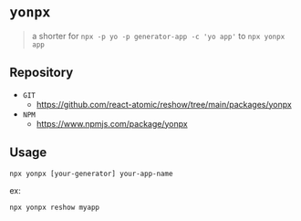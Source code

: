 # `yonpx`

> a shorter for `npx -p yo -p generator-app -c 'yo app'` to `npx yonpx app`

## Repository 
* `GIT`
   * https://github.com/react-atomic/reshow/tree/main/packages/yonpx 
* `NPM`
   * https://www.npmjs.com/package/yonpx

## Usage

```
npx yonpx [your-generator] your-app-name
```

ex:

```
npx yonpx reshow myapp
```

